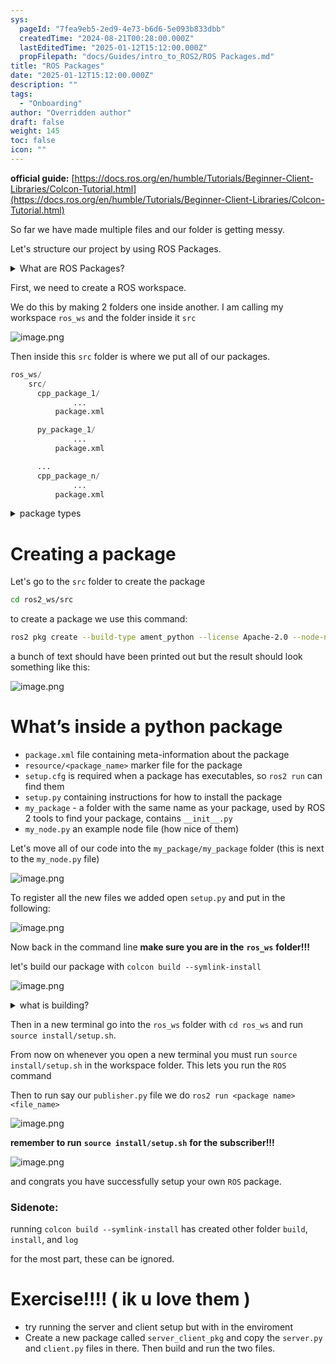 ```yaml
---
sys:
  pageId: "7fea9eb5-2ed9-4e73-b6d6-5e093b833dbb"
  createdTime: "2024-08-21T00:28:00.000Z"
  lastEditedTime: "2025-01-12T15:12:00.000Z"
  propFilepath: "docs/Guides/intro_to_ROS2/ROS Packages.md"
title: "ROS Packages"
date: "2025-01-12T15:12:00.000Z"
description: ""
tags:
  - "Onboarding"
author: "Overridden author"
draft: false
weight: 145
toc: false
icon: ""
---
```


**official guide:** [https://docs.ros.org/en/humble/Tutorials/Beginner-Client-Libraries/Colcon-Tutorial.html](https://docs.ros.org/en/humble/Tutorials/Beginner-Client-Libraries/Colcon-Tutorial.html)

So far we have made multiple files and our folder is getting messy.

Let's structure our project by using ROS Packages.

<details>

<summary>What are ROS Packages?</summary>

ROS Packages are, as the name implies, packages of code that are highly sharable between ROS developers.

They consist of a folder, `package.xml` file, and source code

```python
      cpp_package_1/
		      ... imagine much code files here ..
          package.xml
```

</details>

First, we need to create a ROS workspace.

We do this by making 2 folders one inside another. I am calling my workspace `ros_ws` and the folder inside it `src`

![image.png](https://prod-files-secure.s3.us-west-2.amazonaws.com/d518164a-d88e-44d1-a4ee-3adb3bd8bce0/70706947-fd18-4537-a67b-e12946812d31/image.png?X-Amz-Algorithm=AWS4-HMAC-SHA256&X-Amz-Content-Sha256=UNSIGNED-PAYLOAD&X-Amz-Credential=ASIAZI2LB466SUXZS5YB%2F20250603%2Fus-west-2%2Fs3%2Faws4_request&X-Amz-Date=20250603T091034Z&X-Amz-Expires=3600&X-Amz-Security-Token=IQoJb3JpZ2luX2VjEDgaCXVzLXdlc3QtMiJIMEYCIQClyC%2FRC92abkXDNZQSVKjN4RddH11jDlEjiCQGSqsW%2BAIhAKIAPJhzsuJ2mvOQh9Ov9bD0%2FlefvGrq%2BdXZQK9n%2BwDsKv8DCBAQABoMNjM3NDIzMTgzODA1IgxryFsFJSZ2TWMZC4sq3APCdXxKFmb1wUjVaQu4z%2Fwhq6uZ9nKzWBV7vOFYwe7jnBT5yif%2F0JQOQZ0MHJvLfgrMXQiA5xhgxmc8CzOG9u2dL6hSDiR63w4sdxC4Q%2BPl3kh%2BpjW%2FOVKyamFzOIF7Fxls7pSLApW4yBYJDf8XFcDbGTVZbceV1RudRhvIv21D4yxyBLGQ6amee%2FB7v1wxQknkp8gp%2FJJ2%2BnxHRj1l7RB%2B0gQ%2FlsIotnwjZZY%2BZITBMSvDjqqvpd8clcM4cP4ctq349wJDFZWwU9tx3v1%2Fs3CTV2wOVdf61GiAJ6vt9Jm67sSfaze7%2FwLFWJ5%2BYj4b05bbdG%2B9UZAvpsE0CELW5QcaAFpeHFSStPobUp4D%2BHfbnBqHkDV3K1iQFpPTLWh62dhwMEwhUihcNQblxo1XiWjAqxBjodwxUrUC9gCNXGpiyYZ1QGSJLFoEWQmx%2B2zCsraFAp4frYxTyHqJBHrdLp%2BL%2F0J1%2B3NjvWXY2cVo%2BOmORhAFkpPPbxPSLF5efeTpyN%2Fgy0Ed7LH62bKInpIj3bcazELCKCYx6qVXR2lei4BvNI3WeeqGm%2F5ktcg4Bph6tzTbL6k0K0tZforkTvKMC9ifxJYZoTGqNXIqq7KTc%2FtHiOw6s73UONGQ415n3zD%2FxPrBBjqkAU7h7XnCoy%2BGJrI1byyMrCd6xvQZk4snvGuWqTqy6KfaNOpUyCOCktnAqSl4EgLGBa15dRUaoAPkvKr3MFqMPe3hAXJlKFCkHVDCESc9QbwTPDmFtJf54iTLUsc%2FWSwJLArccPaBO%2FhOfCxpF1RInkr9JoiMVS35nksrXcVyxBe79KRYQc08cR7i50Xa9c7szzA5RS19xo09BdXTr2HGFq09UQFy&X-Amz-Signature=1f525e0478abda014cda35f184b7c6e251f81187e79498f262d59da493338b98&X-Amz-SignedHeaders=host&x-id=GetObject)

Then inside this `src` folder is where we put all of our packages.

```python
ros_ws/
    src/
      cpp_package_1/
		      ...
          package.xml

      py_package_1/
		      ...
          package.xml

      ...
      cpp_package_n/
		      ...
          package.xml

```

<details>

<summary>package types</summary>

packages can be either `C++` or python.

the intern file structure is different for each but for this guide we will stick to creating python packages

</details>

# Creating a package

Let's go to the `src` folder to create the package

```bash
cd ros2_ws/src
```

to create a package we use this command:

```bash
ros2 pkg create --build-type ament_python --license Apache-2.0 --node-name my_node my_package
```

a bunch of text should have been printed out but the result should look something like this:

![image.png](https://prod-files-secure.s3.us-west-2.amazonaws.com/d518164a-d88e-44d1-a4ee-3adb3bd8bce0/e6cf1e3f-8512-4a3e-b131-079f800bf3e8/image.png?X-Amz-Algorithm=AWS4-HMAC-SHA256&X-Amz-Content-Sha256=UNSIGNED-PAYLOAD&X-Amz-Credential=ASIAZI2LB466SUXZS5YB%2F20250603%2Fus-west-2%2Fs3%2Faws4_request&X-Amz-Date=20250603T091034Z&X-Amz-Expires=3600&X-Amz-Security-Token=IQoJb3JpZ2luX2VjEDgaCXVzLXdlc3QtMiJIMEYCIQClyC%2FRC92abkXDNZQSVKjN4RddH11jDlEjiCQGSqsW%2BAIhAKIAPJhzsuJ2mvOQh9Ov9bD0%2FlefvGrq%2BdXZQK9n%2BwDsKv8DCBAQABoMNjM3NDIzMTgzODA1IgxryFsFJSZ2TWMZC4sq3APCdXxKFmb1wUjVaQu4z%2Fwhq6uZ9nKzWBV7vOFYwe7jnBT5yif%2F0JQOQZ0MHJvLfgrMXQiA5xhgxmc8CzOG9u2dL6hSDiR63w4sdxC4Q%2BPl3kh%2BpjW%2FOVKyamFzOIF7Fxls7pSLApW4yBYJDf8XFcDbGTVZbceV1RudRhvIv21D4yxyBLGQ6amee%2FB7v1wxQknkp8gp%2FJJ2%2BnxHRj1l7RB%2B0gQ%2FlsIotnwjZZY%2BZITBMSvDjqqvpd8clcM4cP4ctq349wJDFZWwU9tx3v1%2Fs3CTV2wOVdf61GiAJ6vt9Jm67sSfaze7%2FwLFWJ5%2BYj4b05bbdG%2B9UZAvpsE0CELW5QcaAFpeHFSStPobUp4D%2BHfbnBqHkDV3K1iQFpPTLWh62dhwMEwhUihcNQblxo1XiWjAqxBjodwxUrUC9gCNXGpiyYZ1QGSJLFoEWQmx%2B2zCsraFAp4frYxTyHqJBHrdLp%2BL%2F0J1%2B3NjvWXY2cVo%2BOmORhAFkpPPbxPSLF5efeTpyN%2Fgy0Ed7LH62bKInpIj3bcazELCKCYx6qVXR2lei4BvNI3WeeqGm%2F5ktcg4Bph6tzTbL6k0K0tZforkTvKMC9ifxJYZoTGqNXIqq7KTc%2FtHiOw6s73UONGQ415n3zD%2FxPrBBjqkAU7h7XnCoy%2BGJrI1byyMrCd6xvQZk4snvGuWqTqy6KfaNOpUyCOCktnAqSl4EgLGBa15dRUaoAPkvKr3MFqMPe3hAXJlKFCkHVDCESc9QbwTPDmFtJf54iTLUsc%2FWSwJLArccPaBO%2FhOfCxpF1RInkr9JoiMVS35nksrXcVyxBe79KRYQc08cR7i50Xa9c7szzA5RS19xo09BdXTr2HGFq09UQFy&X-Amz-Signature=3a330db9d3bf62ac361ab5cddb1302cb1b7d58bfc74e1e47bcfbc0942a517268&X-Amz-SignedHeaders=host&x-id=GetObject)

# What’s inside a python package

- `package.xml` file containing meta-information about the package
- `resource/<package_name>` marker file for the package
- `setup.cfg` is required when a package has executables, so `ros2 run` can find them
- `setup.py` containing instructions for how to install the package
- `my_package` - a folder with the same name as your package, used by ROS 2 tools to find your package, contains `__init__.py`
- `my_node.py` an example node file (how nice of them)

Let's move all of our code into the `my_package/my_package` folder (this is next to the `my_node.py` file)

![image.png](https://prod-files-secure.s3.us-west-2.amazonaws.com/d518164a-d88e-44d1-a4ee-3adb3bd8bce0/9ce58f11-0da9-4d3e-b86d-506a9685d378/image.png?X-Amz-Algorithm=AWS4-HMAC-SHA256&X-Amz-Content-Sha256=UNSIGNED-PAYLOAD&X-Amz-Credential=ASIAZI2LB466SUXZS5YB%2F20250603%2Fus-west-2%2Fs3%2Faws4_request&X-Amz-Date=20250603T091034Z&X-Amz-Expires=3600&X-Amz-Security-Token=IQoJb3JpZ2luX2VjEDgaCXVzLXdlc3QtMiJIMEYCIQClyC%2FRC92abkXDNZQSVKjN4RddH11jDlEjiCQGSqsW%2BAIhAKIAPJhzsuJ2mvOQh9Ov9bD0%2FlefvGrq%2BdXZQK9n%2BwDsKv8DCBAQABoMNjM3NDIzMTgzODA1IgxryFsFJSZ2TWMZC4sq3APCdXxKFmb1wUjVaQu4z%2Fwhq6uZ9nKzWBV7vOFYwe7jnBT5yif%2F0JQOQZ0MHJvLfgrMXQiA5xhgxmc8CzOG9u2dL6hSDiR63w4sdxC4Q%2BPl3kh%2BpjW%2FOVKyamFzOIF7Fxls7pSLApW4yBYJDf8XFcDbGTVZbceV1RudRhvIv21D4yxyBLGQ6amee%2FB7v1wxQknkp8gp%2FJJ2%2BnxHRj1l7RB%2B0gQ%2FlsIotnwjZZY%2BZITBMSvDjqqvpd8clcM4cP4ctq349wJDFZWwU9tx3v1%2Fs3CTV2wOVdf61GiAJ6vt9Jm67sSfaze7%2FwLFWJ5%2BYj4b05bbdG%2B9UZAvpsE0CELW5QcaAFpeHFSStPobUp4D%2BHfbnBqHkDV3K1iQFpPTLWh62dhwMEwhUihcNQblxo1XiWjAqxBjodwxUrUC9gCNXGpiyYZ1QGSJLFoEWQmx%2B2zCsraFAp4frYxTyHqJBHrdLp%2BL%2F0J1%2B3NjvWXY2cVo%2BOmORhAFkpPPbxPSLF5efeTpyN%2Fgy0Ed7LH62bKInpIj3bcazELCKCYx6qVXR2lei4BvNI3WeeqGm%2F5ktcg4Bph6tzTbL6k0K0tZforkTvKMC9ifxJYZoTGqNXIqq7KTc%2FtHiOw6s73UONGQ415n3zD%2FxPrBBjqkAU7h7XnCoy%2BGJrI1byyMrCd6xvQZk4snvGuWqTqy6KfaNOpUyCOCktnAqSl4EgLGBa15dRUaoAPkvKr3MFqMPe3hAXJlKFCkHVDCESc9QbwTPDmFtJf54iTLUsc%2FWSwJLArccPaBO%2FhOfCxpF1RInkr9JoiMVS35nksrXcVyxBe79KRYQc08cR7i50Xa9c7szzA5RS19xo09BdXTr2HGFq09UQFy&X-Amz-Signature=f0022e16b472ded22b3a812d17a6be47c6f8b2c17c9a17593a64fc2e9cb5e86e&X-Amz-SignedHeaders=host&x-id=GetObject)

To register all the new files we added open `setup.py` and put in the following:

![image.png](https://prod-files-secure.s3.us-west-2.amazonaws.com/d518164a-d88e-44d1-a4ee-3adb3bd8bce0/1cd7c262-4cae-4496-9d75-c178537d24a2/image.png?X-Amz-Algorithm=AWS4-HMAC-SHA256&X-Amz-Content-Sha256=UNSIGNED-PAYLOAD&X-Amz-Credential=ASIAZI2LB466SUXZS5YB%2F20250603%2Fus-west-2%2Fs3%2Faws4_request&X-Amz-Date=20250603T091034Z&X-Amz-Expires=3600&X-Amz-Security-Token=IQoJb3JpZ2luX2VjEDgaCXVzLXdlc3QtMiJIMEYCIQClyC%2FRC92abkXDNZQSVKjN4RddH11jDlEjiCQGSqsW%2BAIhAKIAPJhzsuJ2mvOQh9Ov9bD0%2FlefvGrq%2BdXZQK9n%2BwDsKv8DCBAQABoMNjM3NDIzMTgzODA1IgxryFsFJSZ2TWMZC4sq3APCdXxKFmb1wUjVaQu4z%2Fwhq6uZ9nKzWBV7vOFYwe7jnBT5yif%2F0JQOQZ0MHJvLfgrMXQiA5xhgxmc8CzOG9u2dL6hSDiR63w4sdxC4Q%2BPl3kh%2BpjW%2FOVKyamFzOIF7Fxls7pSLApW4yBYJDf8XFcDbGTVZbceV1RudRhvIv21D4yxyBLGQ6amee%2FB7v1wxQknkp8gp%2FJJ2%2BnxHRj1l7RB%2B0gQ%2FlsIotnwjZZY%2BZITBMSvDjqqvpd8clcM4cP4ctq349wJDFZWwU9tx3v1%2Fs3CTV2wOVdf61GiAJ6vt9Jm67sSfaze7%2FwLFWJ5%2BYj4b05bbdG%2B9UZAvpsE0CELW5QcaAFpeHFSStPobUp4D%2BHfbnBqHkDV3K1iQFpPTLWh62dhwMEwhUihcNQblxo1XiWjAqxBjodwxUrUC9gCNXGpiyYZ1QGSJLFoEWQmx%2B2zCsraFAp4frYxTyHqJBHrdLp%2BL%2F0J1%2B3NjvWXY2cVo%2BOmORhAFkpPPbxPSLF5efeTpyN%2Fgy0Ed7LH62bKInpIj3bcazELCKCYx6qVXR2lei4BvNI3WeeqGm%2F5ktcg4Bph6tzTbL6k0K0tZforkTvKMC9ifxJYZoTGqNXIqq7KTc%2FtHiOw6s73UONGQ415n3zD%2FxPrBBjqkAU7h7XnCoy%2BGJrI1byyMrCd6xvQZk4snvGuWqTqy6KfaNOpUyCOCktnAqSl4EgLGBa15dRUaoAPkvKr3MFqMPe3hAXJlKFCkHVDCESc9QbwTPDmFtJf54iTLUsc%2FWSwJLArccPaBO%2FhOfCxpF1RInkr9JoiMVS35nksrXcVyxBe79KRYQc08cR7i50Xa9c7szzA5RS19xo09BdXTr2HGFq09UQFy&X-Amz-Signature=981ca316233e33fe30c47302bc3a89a61dfea08eae4e010aa7e73f0b65d1e70b&X-Amz-SignedHeaders=host&x-id=GetObject)

Now back in the command line **make sure you are in the** **`ros_ws`** **folder!!!**

let's build our package with `colcon build --symlink-install`

![image.png](https://prod-files-secure.s3.us-west-2.amazonaws.com/d518164a-d88e-44d1-a4ee-3adb3bd8bce0/2f2a0d27-b173-48fd-b189-5f5c0ce65619/image.png?X-Amz-Algorithm=AWS4-HMAC-SHA256&X-Amz-Content-Sha256=UNSIGNED-PAYLOAD&X-Amz-Credential=ASIAZI2LB466SUXZS5YB%2F20250603%2Fus-west-2%2Fs3%2Faws4_request&X-Amz-Date=20250603T091034Z&X-Amz-Expires=3600&X-Amz-Security-Token=IQoJb3JpZ2luX2VjEDgaCXVzLXdlc3QtMiJIMEYCIQClyC%2FRC92abkXDNZQSVKjN4RddH11jDlEjiCQGSqsW%2BAIhAKIAPJhzsuJ2mvOQh9Ov9bD0%2FlefvGrq%2BdXZQK9n%2BwDsKv8DCBAQABoMNjM3NDIzMTgzODA1IgxryFsFJSZ2TWMZC4sq3APCdXxKFmb1wUjVaQu4z%2Fwhq6uZ9nKzWBV7vOFYwe7jnBT5yif%2F0JQOQZ0MHJvLfgrMXQiA5xhgxmc8CzOG9u2dL6hSDiR63w4sdxC4Q%2BPl3kh%2BpjW%2FOVKyamFzOIF7Fxls7pSLApW4yBYJDf8XFcDbGTVZbceV1RudRhvIv21D4yxyBLGQ6amee%2FB7v1wxQknkp8gp%2FJJ2%2BnxHRj1l7RB%2B0gQ%2FlsIotnwjZZY%2BZITBMSvDjqqvpd8clcM4cP4ctq349wJDFZWwU9tx3v1%2Fs3CTV2wOVdf61GiAJ6vt9Jm67sSfaze7%2FwLFWJ5%2BYj4b05bbdG%2B9UZAvpsE0CELW5QcaAFpeHFSStPobUp4D%2BHfbnBqHkDV3K1iQFpPTLWh62dhwMEwhUihcNQblxo1XiWjAqxBjodwxUrUC9gCNXGpiyYZ1QGSJLFoEWQmx%2B2zCsraFAp4frYxTyHqJBHrdLp%2BL%2F0J1%2B3NjvWXY2cVo%2BOmORhAFkpPPbxPSLF5efeTpyN%2Fgy0Ed7LH62bKInpIj3bcazELCKCYx6qVXR2lei4BvNI3WeeqGm%2F5ktcg4Bph6tzTbL6k0K0tZforkTvKMC9ifxJYZoTGqNXIqq7KTc%2FtHiOw6s73UONGQ415n3zD%2FxPrBBjqkAU7h7XnCoy%2BGJrI1byyMrCd6xvQZk4snvGuWqTqy6KfaNOpUyCOCktnAqSl4EgLGBa15dRUaoAPkvKr3MFqMPe3hAXJlKFCkHVDCESc9QbwTPDmFtJf54iTLUsc%2FWSwJLArccPaBO%2FhOfCxpF1RInkr9JoiMVS35nksrXcVyxBe79KRYQc08cR7i50Xa9c7szzA5RS19xo09BdXTr2HGFq09UQFy&X-Amz-Signature=564a3646545f3caab57646924e84c360180ccd900d9d03c3334f77c3cf406dc0&X-Amz-SignedHeaders=host&x-id=GetObject)

<details>

<summary>what is building?</summary>

if you are a CS major at Rose-Hulman you will learn the answer to this in CSSE132

but TLDR; is it combines all the code files into one program that can be run easily 

</details>

Then in a new terminal go into the `ros_ws` folder with `cd ros_ws` and run `source install/setup.sh`. 

From now on whenever you open a new terminal you must run `source install/setup.sh` in the workspace folder. This lets you run the `ROS` command

Then to run say our `publisher.py` file we do `ros2 run <package name> <file_name>`

![image.png](https://prod-files-secure.s3.us-west-2.amazonaws.com/d518164a-d88e-44d1-a4ee-3adb3bd8bce0/4f4b1219-3a44-4632-aa0a-ce3471699f59/image.png?X-Amz-Algorithm=AWS4-HMAC-SHA256&X-Amz-Content-Sha256=UNSIGNED-PAYLOAD&X-Amz-Credential=ASIAZI2LB466SUXZS5YB%2F20250603%2Fus-west-2%2Fs3%2Faws4_request&X-Amz-Date=20250603T091034Z&X-Amz-Expires=3600&X-Amz-Security-Token=IQoJb3JpZ2luX2VjEDgaCXVzLXdlc3QtMiJIMEYCIQClyC%2FRC92abkXDNZQSVKjN4RddH11jDlEjiCQGSqsW%2BAIhAKIAPJhzsuJ2mvOQh9Ov9bD0%2FlefvGrq%2BdXZQK9n%2BwDsKv8DCBAQABoMNjM3NDIzMTgzODA1IgxryFsFJSZ2TWMZC4sq3APCdXxKFmb1wUjVaQu4z%2Fwhq6uZ9nKzWBV7vOFYwe7jnBT5yif%2F0JQOQZ0MHJvLfgrMXQiA5xhgxmc8CzOG9u2dL6hSDiR63w4sdxC4Q%2BPl3kh%2BpjW%2FOVKyamFzOIF7Fxls7pSLApW4yBYJDf8XFcDbGTVZbceV1RudRhvIv21D4yxyBLGQ6amee%2FB7v1wxQknkp8gp%2FJJ2%2BnxHRj1l7RB%2B0gQ%2FlsIotnwjZZY%2BZITBMSvDjqqvpd8clcM4cP4ctq349wJDFZWwU9tx3v1%2Fs3CTV2wOVdf61GiAJ6vt9Jm67sSfaze7%2FwLFWJ5%2BYj4b05bbdG%2B9UZAvpsE0CELW5QcaAFpeHFSStPobUp4D%2BHfbnBqHkDV3K1iQFpPTLWh62dhwMEwhUihcNQblxo1XiWjAqxBjodwxUrUC9gCNXGpiyYZ1QGSJLFoEWQmx%2B2zCsraFAp4frYxTyHqJBHrdLp%2BL%2F0J1%2B3NjvWXY2cVo%2BOmORhAFkpPPbxPSLF5efeTpyN%2Fgy0Ed7LH62bKInpIj3bcazELCKCYx6qVXR2lei4BvNI3WeeqGm%2F5ktcg4Bph6tzTbL6k0K0tZforkTvKMC9ifxJYZoTGqNXIqq7KTc%2FtHiOw6s73UONGQ415n3zD%2FxPrBBjqkAU7h7XnCoy%2BGJrI1byyMrCd6xvQZk4snvGuWqTqy6KfaNOpUyCOCktnAqSl4EgLGBa15dRUaoAPkvKr3MFqMPe3hAXJlKFCkHVDCESc9QbwTPDmFtJf54iTLUsc%2FWSwJLArccPaBO%2FhOfCxpF1RInkr9JoiMVS35nksrXcVyxBe79KRYQc08cR7i50Xa9c7szzA5RS19xo09BdXTr2HGFq09UQFy&X-Amz-Signature=6a752d51b41ceeef615c8d8dace2a9d69365c23ab64d9fbc062d9069619830ed&X-Amz-SignedHeaders=host&x-id=GetObject)

**remember to run** **`source install/setup.sh`** **for the subscriber!!!**

![image.png](https://prod-files-secure.s3.us-west-2.amazonaws.com/d518164a-d88e-44d1-a4ee-3adb3bd8bce0/02121119-dad4-49ec-8356-c956108b4243/image.png?X-Amz-Algorithm=AWS4-HMAC-SHA256&X-Amz-Content-Sha256=UNSIGNED-PAYLOAD&X-Amz-Credential=ASIAZI2LB466SUXZS5YB%2F20250603%2Fus-west-2%2Fs3%2Faws4_request&X-Amz-Date=20250603T091034Z&X-Amz-Expires=3600&X-Amz-Security-Token=IQoJb3JpZ2luX2VjEDgaCXVzLXdlc3QtMiJIMEYCIQClyC%2FRC92abkXDNZQSVKjN4RddH11jDlEjiCQGSqsW%2BAIhAKIAPJhzsuJ2mvOQh9Ov9bD0%2FlefvGrq%2BdXZQK9n%2BwDsKv8DCBAQABoMNjM3NDIzMTgzODA1IgxryFsFJSZ2TWMZC4sq3APCdXxKFmb1wUjVaQu4z%2Fwhq6uZ9nKzWBV7vOFYwe7jnBT5yif%2F0JQOQZ0MHJvLfgrMXQiA5xhgxmc8CzOG9u2dL6hSDiR63w4sdxC4Q%2BPl3kh%2BpjW%2FOVKyamFzOIF7Fxls7pSLApW4yBYJDf8XFcDbGTVZbceV1RudRhvIv21D4yxyBLGQ6amee%2FB7v1wxQknkp8gp%2FJJ2%2BnxHRj1l7RB%2B0gQ%2FlsIotnwjZZY%2BZITBMSvDjqqvpd8clcM4cP4ctq349wJDFZWwU9tx3v1%2Fs3CTV2wOVdf61GiAJ6vt9Jm67sSfaze7%2FwLFWJ5%2BYj4b05bbdG%2B9UZAvpsE0CELW5QcaAFpeHFSStPobUp4D%2BHfbnBqHkDV3K1iQFpPTLWh62dhwMEwhUihcNQblxo1XiWjAqxBjodwxUrUC9gCNXGpiyYZ1QGSJLFoEWQmx%2B2zCsraFAp4frYxTyHqJBHrdLp%2BL%2F0J1%2B3NjvWXY2cVo%2BOmORhAFkpPPbxPSLF5efeTpyN%2Fgy0Ed7LH62bKInpIj3bcazELCKCYx6qVXR2lei4BvNI3WeeqGm%2F5ktcg4Bph6tzTbL6k0K0tZforkTvKMC9ifxJYZoTGqNXIqq7KTc%2FtHiOw6s73UONGQ415n3zD%2FxPrBBjqkAU7h7XnCoy%2BGJrI1byyMrCd6xvQZk4snvGuWqTqy6KfaNOpUyCOCktnAqSl4EgLGBa15dRUaoAPkvKr3MFqMPe3hAXJlKFCkHVDCESc9QbwTPDmFtJf54iTLUsc%2FWSwJLArccPaBO%2FhOfCxpF1RInkr9JoiMVS35nksrXcVyxBe79KRYQc08cR7i50Xa9c7szzA5RS19xo09BdXTr2HGFq09UQFy&X-Amz-Signature=389adffe50b63ec3322d4fe92b60d9cb87cbf2ede6f37c69ae855182dacc4133&X-Amz-SignedHeaders=host&x-id=GetObject)

and congrats you have successfully setup your own `ROS` package.

### Sidenote:

running `colcon build --symlink-install` has created other folder `build`, `install`, and `log`

for the most part, these can be ignored.

# Exercise!!!! ( ik u love them )

- try running the server and client setup but with in the enviroment
- Create a new package called `server_client_pkg` and copy the `server.py` and `client.py` files in there. Then build and run the two files.
